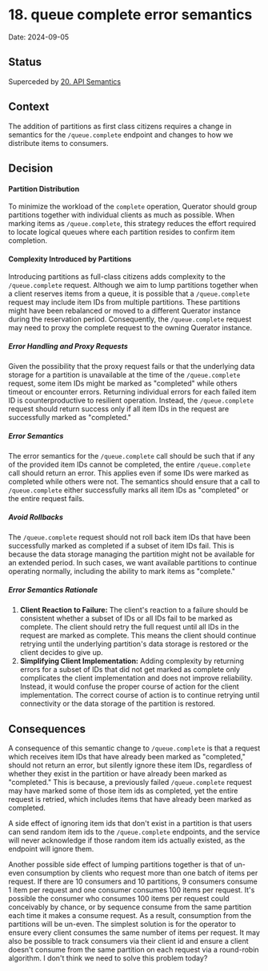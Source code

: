 # 18. queue complete error semantics

Date: 2024-09-05

## Status

Superceded by [20. API Semantics](0019-api-semantics.md)

## Context

The addition of partitions as first class citizens requires a change in semantics for the
`/queue.complete` endpoint and changes to how we distribute items to consumers.

## Decision

#### Partition Distribution
To minimize the workload of the `complete` operation, Querator should group partitions together
with individual clients as much as possible. When marking items as `/queue.complete`, this strategy
reduces the effort required to locate logical queues where each partition resides to confirm item
completion.

#### Complexity Introduced by Partitions
Introducing partitions as full-class citizens adds complexity to the `/queue.complete` request.
Although we aim to lump partitions together when a client reserves items from a queue, it is possible
that a `/queue.complete` request may include item IDs from multiple partitions. These partitions
might have been rebalanced or moved to a different Querator instance during the reservation period.
Consequently, the `/queue.complete` request may need to proxy the complete request to the owning
Querator instance.

##### Error Handling and Proxy Requests
Given the possibility that the proxy request fails or that the underlying data storage for a
partition is unavailable at the time of the `/queue.complete` request, some item IDs might be
marked as "completed" while others timeout or encounter errors. Returning individual errors for
each failed item ID is counterproductive to resilient operation. Instead, the `/queue.complete`
request should return success only if all item IDs in the request are successfully marked as
"completed."

##### Error Semantics
The error semantics for the `/queue.complete` call should be such that if any of the provided item
IDs cannot be completed, the entire `/queue.complete` call should return an error. This applies even
if some IDs were marked as completed while others were not. The semantics should ensure that a call
to `/queue.complete` either successfully marks all item IDs as "completed" or the entire request fails.

##### Avoid Rollbacks
The `/queue.complete` request should not roll back item IDs that have been successfully marked as
completed if a subset of item IDs fail. This is because the data storage managing the partition might
not be available for an extended period. In such cases, we want available partitions to continue
operating normally, including the ability to mark items as "complete."

##### Error Semantics Rationale
1. **Client Reaction to Failure:** The client's reaction to a failure should be consistent whether
a subset of IDs or all IDs fail to be marked as complete. The client should retry the full request 
until all IDs in the request are marked as complete. This means the client should continue retrying
until the underlying partition's data storage is restored or the client decides to give up.
2. **Simplifying Client Implementation:** Adding complexity by returning errors for a subset of IDs
that did not get marked as complete only complicates the client implementation and does not improve
reliability. Instead, it would confuse the proper course of action for the client implementation.
The correct course of action is to continue retrying until connectivity or the data storage of the
partition is restored.

## Consequences

A consequence of this semantic change to `/queue.complete` is that a request which receives item IDs
that have already been marked as "completed," should not return an error, but silently ignore these
item IDs, regardless of whether they exist in the partition or have already been marked as
"completed." This is because, a previously failed `/queue.complete` request may have marked some of
those item ids as completed, yet the entire request is retried, which includes items that have
already been marked as completed.

A side effect of ignoring item ids that don't exist in a partition is that users can send random
item ids to the `/queue.complete` endpoints, and the service will never acknowledge if those random
item ids actually existed, as the endpoint will ignore them.

Another possible side effect of lumping partitions together is that of un-even consumption by clients
who request more than one batch of items per request. If there are 10 consumers and 10 partitions,
9 consumers consume 1 item per request and one consumer consumes 100 items per request. It's possible
the consumer who consumes 100 items per request could conceivably by chance, or by sequence consume
from the same partition each time it makes a consume request. As a result, consumption from the 
partitions will be un-even. The simplest solution is for the operator to ensure every client consumes
the same number of items per request. It may also be possible to track consumers via their client id
and ensure a client doesn't consume from the same partition on each request via a round-robin
algorithm. I don't think we need to solve this problem today?
